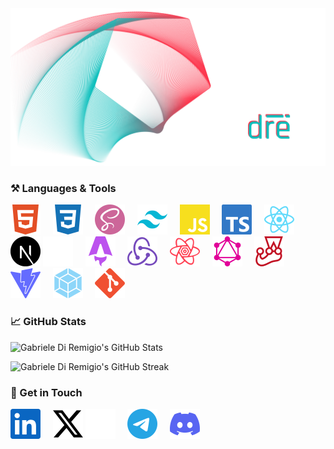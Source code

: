 <!-- Hero Image -->
<img alt="Gabriele Di Remigio's Hero Image" src="./assets/hero-image.png" />
<!---------------->

<!-- Languages & Tools -->

### :hammer_and_pick: Languages & Tools

[![html5](./assets/languages&tools-icons/html5.svg)]()
&nbsp;&nbsp;&nbsp;
[![css3](./assets/languages&tools-icons/css3.svg)]()
&nbsp;&nbsp;&nbsp;
[![sass](./assets/languages&tools-icons/sass.svg)]()
&nbsp;&nbsp;&nbsp;
[![tailwindcss](./assets/languages&tools-icons/tailwindcss.svg)]()
&nbsp;&nbsp;&nbsp;
[![javascript](./assets/languages&tools-icons/javascript.svg)]()
&nbsp;&nbsp;&nbsp;
[![typescript](./assets/languages&tools-icons/typescript.svg)]()
&nbsp;&nbsp;&nbsp;
[![react](./assets/languages&tools-icons/react.svg)]()
&nbsp;&nbsp;&nbsp;
[![nextdotjs](./assets/languages&tools-icons/nextdotjs-light.svg)](https://github.com/gabrielediremigio/gabrielediremigio#gh-light-mode-only)
[![nextdotjs](./assets/languages&tools-icons/nextdotjs-dark.svg)](https://github.com/gabrielediremigio/gabrielediremigio#gh-dark-mode-only)
&nbsp;&nbsp;&nbsp;
[![astro](./assets/languages&tools-icons/astro.svg)]()
&nbsp;&nbsp;&nbsp;
[![redux](./assets/languages&tools-icons/redux.svg)]()
&nbsp;&nbsp;&nbsp;
[![reactquery](./assets/languages&tools-icons/reactquery.svg)]()
&nbsp;&nbsp;&nbsp;
[![graphql](./assets/languages&tools-icons/graphql.svg)]()
&nbsp;&nbsp;&nbsp;
[![jest](./assets/languages&tools-icons/jest.svg)]()
&nbsp;&nbsp;&nbsp;
[![vite](./assets/languages&tools-icons/vite.svg)]()
&nbsp;&nbsp;&nbsp;
[![webpack](./assets/languages&tools-icons/webpack.svg)]()
&nbsp;&nbsp;&nbsp;
[![git](./assets/languages&tools-icons/git.svg)]()

<!------------------------->

<!-- GitHub Stats -->

### :chart_with_upwards_trend: GitHub Stats

![Gabriele Di Remigio's GitHub Stats](https://github-readme-stats.vercel.app/api?username=gabrielediremigio&title_color=AE6371&text_color=5D9498&icon_color=AE6371&border_color=5D9498&theme=transparent&border_radius=6&card_width=500&show_icons=true)

![Gabriele Di Remigio's GitHub Streak](https://streak-stats.demolab.com/?user=gabrielediremigio&theme=transparent&border_radius=6&border=5D9498&stroke=5D9498&ring=AE6371&fire=5D9498&currStreakNum=5D9498&sideNums=AE6371&currStreakLabel=5D9498&sideLabels=5D9498&dates=AE6371&card_width=500)

<!------------------>

<!-- Social -->

### :link: Get in Touch

[![linkedin](./assets/social-icons/linkedin.svg)](https://www.linkedin.com/in/gabriele-di-remigio-8548181b0)
&nbsp;&nbsp;&nbsp;
[![x](./assets/social-icons/x-light.svg)](https://x.com/itisdire#gh-light-mode-only)
[![x](./assets/social-icons/x-dark.svg)](https://x.com/itisdire#gh-dark-mode-only)
&nbsp;&nbsp;&nbsp;
[![telegram](./assets//social-icons/telegram.svg)](https://t.me/itisdire)
&nbsp;&nbsp;&nbsp;
[![discord](./assets/social-icons/discord.svg)](https://discordapp.com/users/403692882307055618)
&nbsp;&nbsp;&nbsp;

<!------------>
